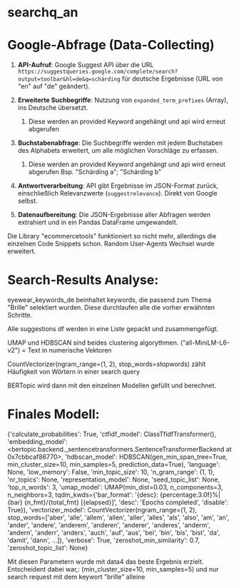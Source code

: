 # searchq_an
# Google-Abfrage (Data-Collecting)
1. **API-Aufruf**: Google Suggest API über die URL `https://suggestqueries.google.com/complete/search?output=toolbar&hl=de&q=schärding` für deutsche Ergebnisse (URL von "en" auf "de" geändert).
    
2. **Erweiterte Suchbegriffe**: Nutzung von `expanded_term_prefixes` (Array), ins Deutsche übersetzt.
	1. Diese werden an provided Keyword angehängt und api wird erneut abgerufen
3. **Buchstabenabfrage**: Die Suchbegriffe werden mit jedem Buchstaben des Alphabets erweitert, um alle möglichen Vorschläge zu erfassen.
    1. Diese werden an provided Keyword angehängt und api wird erneut abgerufen
	    Bsp. "Schärding a"; "Schärding b"
	    
1. **Antwortverarbeitung**: API gibt Ergebnisse im JSON-Format zurück, einschließlich Relevanzwerte (`suggestrelevance`). Direkt von Google selbst.
    
5. **Datenaufbereitung**: Die JSON-Ergebnisse aller Abfragen werden extrahiert und in ein Pandas DataFrame umgewandelt. 

Die Library "ecommercetools" funktioniert so nicht mehr, allerdings die einzelnen Code Snippets schon. Random User-Agents Wechsel wurde erweitert. 

# Search-Results Analyse:

eyewear_keywords_de beinhaltet keywords, die passend zum Thema "Brille" selektiert wurden. Diese durchlaufen alle die vorher erwähnten Schritte.

Alle suggestions df werden in eine Liste gepackt und zusammengefügt.

UMAP und HDBSCAN sind beides clustering algorythmen. 
("all-MiniLM-L6-v2") = Text in numerische Vektoren

CountVectorizer(ngram_range=(1, 2), stop_words=stopwords) zählt Häufigkeit von Wörtern in einer search query

BERTopic wird dann mit den einzelnen Modellen gefüllt und berechnet. 


# Finales Modell:
{'calculate_probabilities': True,
 'ctfidf_model': ClassTfidfTransformer(),
 'embedding_model': <bertopic.backend._sentencetransformers.SentenceTransformerBackend at 0x7cbbcaf86770>,
 'hdbscan_model': HDBSCAN(gen_min_span_tree=True, min_cluster_size=10, min_samples=5,
         prediction_data=True),
 'language': None,
 'low_memory': False,
 'min_topic_size': 10,
 'n_gram_range': (1, 1),
 'nr_topics': None,
 'representation_model': None,
 'seed_topic_list': None,
 'top_n_words': 3,
 'umap_model': UMAP(min_dist=0.03, n_components=3, n_neighbors=3, tqdm_kwds={'bar_format': '{desc}: {percentage:3.0f}%| {bar} {n_fmt}/{total_fmt} [{elapsed}]', 'desc': 'Epochs completed', 'disable': True}),
 'vectorizer_model': CountVectorizer(ngram_range=(1, 2),
                 stop_words=['aber', 'alle', 'allem', 'allen', 'aller', 'alles',
                             'als', 'also', 'am', 'an', 'ander', 'andere',
                             'anderem', 'anderen', 'anderer', 'anderes',
                             'anderm', 'andern', 'anderr', 'anders', 'auch',
                             'auf', 'aus', 'bei', 'bin', 'bis', 'bist', 'da',
                             'damit', 'dann', ...]),
 'verbose': True,
 'zeroshot_min_similarity': 0.7,
 'zeroshot_topic_list': None}

Mit diesen Parametern wurde mit data4 das beste Ergebnis erzielt.
Entscheident dabei war,: (min_cluster_size=10, min_samples=5) und nur search request mit dem keywort "brille" alleine


